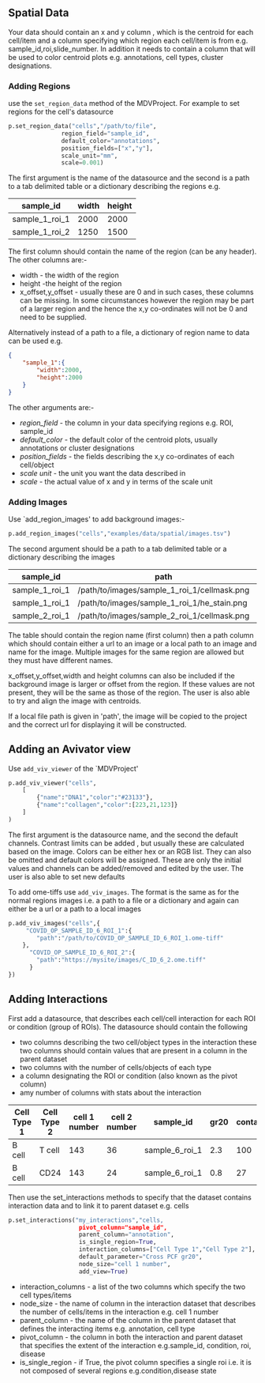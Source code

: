 
## Spatial Data
Your data should contain an x and y column , which is the centroid for each cell/item and a column specifying which region each cell/item is from e.g. sample_id,roi,slide_number. In addition it needs to contain a column that will be used to color centroid plots e.g. annotations, cell types, cluster designations.

### Adding Regions
use the `set_region_data` method of the MDVProject. For example to set regions for the cell's datasource
 ```python
p.set_region_data("cells","/path/to/file",
                region_field="sample_id",
                default_color="annotations",
                position_fields=["x","y"],
                scale_unit="mm",
                scale=0.001)
```
The first argument is the name of the datasource and the second is a path to a tab delimited table or a dictionary describing the regions e.g.

|sample_id|width|height|
|---------|-----|------|
|sample_1_roi_1|2000|2000|
|sample_1_roi_2|1250|1500|

The first column should contain the name of the region (can be any header). The other columns are:-
* width - the width of the region 
* height -the height of the region
* x_offset,y_offset - usually these are 0 and in such cases, these columns can be missing. In some circumstances however the region may be part of a larger region and the hence the x,y co-ordinates will not be 0 and need to be supplied.

Alternatively instead of a path to a file, a dictionary of region name to data can be used e.g.
```json
{
    "sample_1":{
        "width":2000,
        "height":2000
    }
}
```
The other arguments are:-

* *region_field* - the column in your data specifying regions e.g. ROI, sample_id
* *default_color* - the default color of the  centroid plots, usually annotations or cluster designations
* *position_fields* - the fields describing the x,y co-ordinates of each cell/object
* *scale unit* - the unit you want the data described in
* *scale* - the actual value of x and y in terms of the scale unit


### Adding Images

Use `add_region_images' to add background images:-
```python
p.add_region_images("cells","examples/data/spatial/images.tsv")
```
The second argument should be a path to a tab delimited table or a dictionary describing the images

|sample_id|path|name|
|---------|-----|------|
|sample_1_roi_1|/path/to/images/sample_1_roi_1/cellmask.png|cellmask|
|sample_1_roi_1|/path/to/images/sample_1_roi_1/he_stain.png|HE|
|sample_2_roi_1|/path/to/images/sample_2_roi_1/cellmask.png|cellmask|

The table should contain the region name (first column) then a path column which should contain either a url to an image or a local path to an image and name for the image. Multiple images for the same region are allowed but they must have different names.

x_offset,y_offset,width and height columns can also be included if the background image is larger or offset from the region. If these values are not present, they will be the same as those of the region. The user is also able to try and align the image with centroids.

If a local file path is given in 'path', the image will be copied to the project and the correct url for displaying it will be constructed.

## Adding an Avivator view

Use `add_viv_viewer` of the `MDVProject'

```python
p.add_viv_viewer("cells",
    [
        {"name":"DNA1","color":"#23133"},
        {"name":"collagen","color":[223,21,123]}
    ]
)
```

The first argument is the datasource name, and the second the default channels. Contrast limits can be added , but usually these are calculated based on the image. Colors can be either hex or an RGB list. They can also be omitted and default colors will be assigned. These are only the initial values and channels can be added/removed and edited by the user. The user is also able to set new defaults


To add ome-tiffs use `add_viv_images`. The format is the same as for the normal regions images i.e. a path to a file or a dictionary and again can either be a url or a path to a local images

```python
p.add_viv_images("cells",{
     "COVID_OP_SAMPLE_ID_6_ROI_1":{
        "path":"/path/to/COVID_OP_SAMPLE_ID_6_ROI_1.ome-tiff"
    },
      "COVID_OP_SAMPLE_ID_6_ROI_2":{
        "path":"https://mysite/images/C_ID_6_2.ome.tiff"
      }
})
```


## Adding Interactions

First add a datasource, that describes each cell/cell interaction for each ROI or condition (group of ROIs). The datasource should contain the following
 * two columns describing the two cell/object types in the interaction these two columns should contain values that are
 present in a column in the parent dataset
 * two columns with the number of cells/objects of each type
 * a column designating the ROI or condition (also known as the pivot column)
 * amy number of columns with  stats about the interaction

|Cell Type 1|Cell Type 2|cell 1 number|cell 2 number|sample_id|gr20|contacts|
|-----------|-----------|-------------|-------------|---------|----|--------|
|B cell|T cell |143|36|sample_6_roi_1|2.3|100|
|B cell|CD24   |143|24|sample_6_roi_1|0.8|27|


Then use the set_interactions methods to specify that the dataset contains interaction data and to link it to parent dataset e.g. cells
```python
p.set_interactions("my_interactions","cells,
                    pivot_column="sample_id",
                    parent_column="annotation",
                    is_single_region=True,
                    interaction_columns=["Cell Type 1","Cell Type 2"],
                    default_parameter="Cross PCF gr20",
                    node_size="cell 1 number",
                    add_view=True)
```

 * interaction_columns - a list of the two columns which specify the two cell types/items
 * node_size - the name of column in the interaction dataset that describes the number of cells/items in
 the interaction e.g. cell 1 number 
 * parent_column - the name of the column in the parent dataset that defines the  interacting items e.g. annotation, cell type
 * pivot_column - the column in both the interaction and parent dataset that specifies the extent of the interaction e.g.sample_id, condition, roi, disease
 * is_single_region - if True, the pivot column specifies a single roi i.e. it is not composed of several regions e.g.condition,disease state



